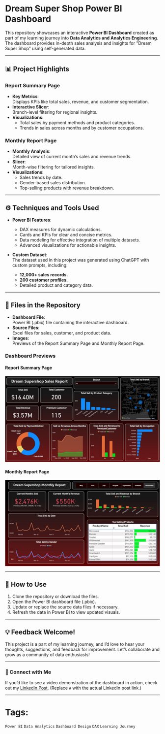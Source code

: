 # Dream Super Shop Power BI Dashboard

This repository showcases an interactive **Power BI Dashboard** created as part of my learning journey into **Data Analytics and Analytics Engineering**. The dashboard provides in-depth sales analysis and insights for "Dream Super Shop" using self-generated data.

---

## 📊 **Project Highlights**

### **Report Summary Page**
- **Key Metrics**:  
  Displays KPIs like total sales, revenue, and customer segmentation.  
- **Interactive Slicer**:  
  Branch-level filtering for regional insights.  
- **Visualizations**:  
  - Total sales by payment methods and product categories.  
  - Trends in sales across months and by customer occupations.  

### **Monthly Report Page**
- **Monthly Analysis**:  
  Detailed view of current month’s sales and revenue trends.  
- **Slicer**:  
  Month-wise filtering for tailored insights.  
- **Visualizations**:  
  - Sales trends by date.  
  - Gender-based sales distribution.  
  - Top-selling products with revenue breakdown.  

---

## ⚙️ **Techniques and Tools Used**
- **Power BI Features**:  
  - DAX measures for dynamic calculations.  
  - Cards and KPIs for clear and concise metrics.  
  - Data modeling for effective integration of multiple datasets.  
  - Advanced visualizations for actionable insights.  

- **Custom Dataset**:  
  The dataset used in this project was generated using ChatGPT with custom prompts, including:  
  - **12,000+ sales records.**  
  - **200 customer profiles.**  
  - Detailed product and category data.  

---

## 📂 **Files in the Repository**
- **Dashboard File**:  
  Power BI (.pbix) file containing the interactive dashboard.  
- **Source Files**:  
  Excel files for sales, customer, and product data.  
- **Images**:  
  Previews of the Report Summary Page and Monthly Report Page.  

### Dashboard Previews  
#### Report Summary Page  
![Report Summary](Images/Report%20Summary%20Page.JPG)

#### Monthly Report Page  
![Monthly Report](Images/Monthly%20Report%20Page.JPG)

---

## 🚀 **How to Use**
1. Clone the repository or download the files.  
2. Open the Power BI dashboard file (.pbix).  
3. Update or replace the source data files if necessary.  
4. Refresh the data in Power BI to view updated visuals.  

---

## 💡 **Feedback Welcome!**
This project is a part of my learning journey, and I’d love to hear your thoughts, suggestions, and feedback for improvement. Let’s collaborate and grow as a community of data enthusiasts!  

---

### 🔗 Connect with Me
If you’d like to see a video demonstration of the dashboard in action, check out my [LinkedIn Post](#). (Replace `#` with the actual LinkedIn post link.)  

---

# Tags:  
`Power BI` `Data Analytics` `Dashboard Design` `DAX` `Learning Journey`
